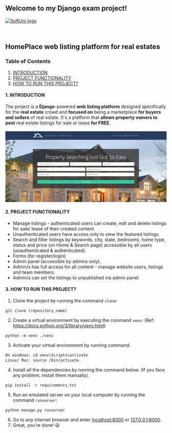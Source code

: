 ## Welcome to my Django exam project!

<a href="https://softuni.bg/trainings/resources/officedocument/29648/team-exercise-problem-descriptions-software-technologies-march-2018" rel="GitandGitHub-Teamwork">  ![SoftUni logo][logo] <a/>

[logo]: http://innovationstarterbox.bg/wp-content/uploads/2016/05/Softuni_logo_trasparent.png "Logo Title Text 2"


<br/>

## HomePlace web listing platform for real estates



### Table of Contents

1. [INTRODUCTION](#introduction)
2. [PROJECT FUNCTIONALITY](#project-functionality)
3. [HOW TO RUN THIS PROJECT?](#run-project)


#### 1. <a name="introduction"></a> INTRODUCTION
The project is a **Django**-powered **web listing platform** designed specifically for the **real estate** crowd and **focused on** being a marketplace **for buyers and sellers** of real estate. 
It's a platform that **allows property owners to post** real estate listings for sale or lease **for FREE**.

![home](static/img/home.png)

#### 2. <a name="project-functionality"></a>PROJECT FUNCTIONALITY

- Manage listings - authenticated users can create, edit and delete listings for sale/ lease of their created content.
- Unauthenticated users have access only to view the featured listings.
- Search and filter listings by keywords, city, state, bedrooms, home type, status and price (on Home & Search page) accessible by all users (unauthenticated & authenticated).
- Forms (for register/login)
- Admin panel (accessible by admins only). 
- Admin/s has full access for all content - manage website users, listings and team members.
- Admin/s can set the listings to unpublished via admin panel.

#### 3. <a name="run-project"></a>HOW TO RUN THIS PROJECT?

1. Clone the project by running the command `clone`:

```
git clone (repository_name)
```
2. Create a virtual environment by executing the command `venv`: 
(Ref: https://docs.python.org/3/library/venv.html)

```
python -m venv ./venv
```
3. Activate your virtual environment by running command:

```
On windows: cd venv\Scripts\activate 
Linux/ Mac: source /bin/activate.
```

4. Install all the dependencies by running the command below. (If you face any problem, install them manually).

```
pip install -r requirements.txt
```
5. Run an emulated server on your local computer by running the command `runserver`:

```
python manage.py runserver
```
6. Go to any internet browser and enter [localhost:8000](http://localhost:8000) or [127.0.0.1:8000](http://127.0.0.1:8000).
7. Great, you're done! :smiley:
